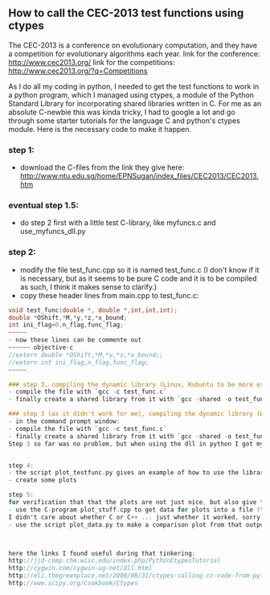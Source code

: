 How to call the CEC-2013 test functions using ctypes
----------------------------------------------------

The CEC-2013 is a conference on evolutionary computation, and they have a competition
for evolutionary algorithms each year.
link for the conference: http://www.cec2013.org/
link for the competitions: http://www.cec2013.org/?q=Competitions

As I do all my coding in python, I needed to get the test functions to work in a python program,
which I managed using ctypes, a module of the Python Standard Library for incorporating
shared libraries written in C. For me as an absolute C-newbie this was kinda tricky, I had to
google a lot and go through some starter tutorials for the language C and python's ctypes module.
Here is the necessary code to make it happen.

### step 1:
- download the C-files from the link they give here: http://www.ntu.edu.sg/home/EPNSugan/index_files/CEC2013/CEC2013.htm

### eventual step 1.5:
- do step 2 first with a little test C-library, like myfuncs.c and use_myfuncs_dll.py

### step 2:
- modify the file test_func.cpp so it is named test_func.c (I don't know if it is necessary, but as it seems to be pure C code
and it is to be compiled as such, I think it makes sense to clarify.)
- copy these header lines from main.cpp to test_func.c:
~~~~~~ objective-c
void test_func(double *, double *,int,int,int);
double *OShift,*M,*y,*z,*x_bound;
int ini_flag=0,n_flag,func_flag;
~~~~~
- now these lines can be commente out
~~~~~~ objective-c
//extern double *OShift,*M,*y,*z,*x_bound;;
//extern int ini_flag,n_flag,func_flag;
~~~~~

### step 3, compiling the dynamic library (Linux, Kubuntu to be more exact):
- compile the file with `gcc -c test_func.c`
- finally create a shared library from it with `gcc -shared -o test_func.so test_func.o`

### step 3 (as it didn't work for me), compiling the dynamic library (Windows+Cygwin):
- in the command prompt window:
- compile the file with `gcc -c test_func.c`
- finally create a shared library from it with `gcc -shared -o test_func.dll test_func.o`
Step 3 so far was no problem, but when using the dll in python I got my fitness array filled with wrong values.


step 4:
- the script plot_testfunc.py gives an example of how to use the library in python
- create some plots

step 5:
for verification that that the plots are not just nice, but also give the correct landscapes:
- use the C-program plot_stuff.cpp to get data for plots into a file (this one I compiled in the netbeans IDE and there
I didn't care about whether C or C++ ... just whether it worked, sorry)
- use the script plot_data.py to make a comparison plot from that output data file



here the links I found useful during that tinkering:
http://jjd-comp.che.wisc.edu/index.php/PythonCtypesTutorial
http://cygwin.com/cygwin-ug-net/dll.html
http://eli.thegreenplace.net/2008/08/31/ctypes-calling-cc-code-from-python/
http://www.scipy.org/Cookbook/Ctypes
